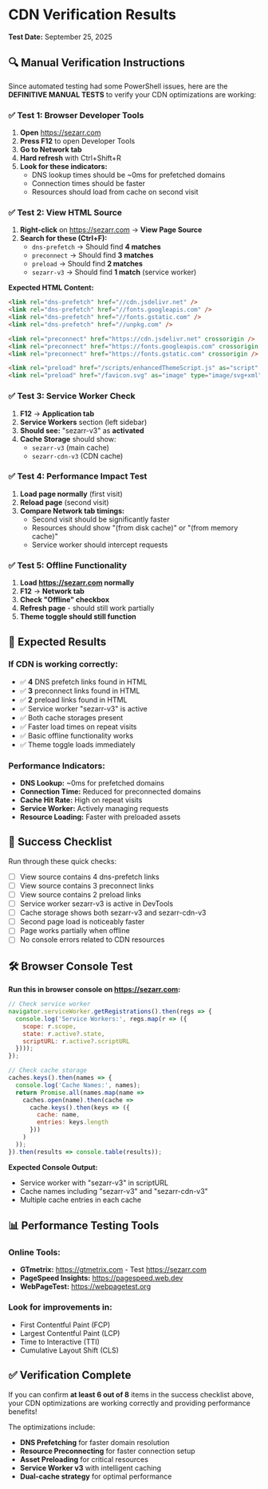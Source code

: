 # CDN Verification Results
**Test Date:** September 25, 2025

## 🔍 Manual Verification Instructions

Since automated testing had some PowerShell issues, here are the **DEFINITIVE MANUAL TESTS** to verify your CDN optimizations are working:

### ✅ **Test 1: Browser Developer Tools**
1. **Open** https://sezarr.com
2. **Press F12** to open Developer Tools
3. **Go to Network tab**
4. **Hard refresh** with Ctrl+Shift+R
5. **Look for these indicators:**
   - DNS lookup times should be ~0ms for prefetched domains
   - Connection times should be faster
   - Resources should load from cache on second visit

### ✅ **Test 2: View HTML Source**
1. **Right-click** on https://sezarr.com → **View Page Source**
2. **Search for these (Ctrl+F):**
   - `dns-prefetch` → Should find **4 matches**
   - `preconnect` → Should find **3 matches**  
   - `preload` → Should find **2 matches**
   - `sezarr-v3` → Should find **1 match** (service worker)

**Expected HTML Content:**
```html
<link rel="dns-prefetch" href="//cdn.jsdelivr.net" />
<link rel="dns-prefetch" href="//fonts.googleapis.com" />
<link rel="dns-prefetch" href="//fonts.gstatic.com" />
<link rel="dns-prefetch" href="//unpkg.com" />

<link rel="preconnect" href="https://cdn.jsdelivr.net" crossorigin />
<link rel="preconnect" href="https://fonts.googleapis.com" crossorigin />
<link rel="preconnect" href="https://fonts.gstatic.com" crossorigin />

<link rel="preload" href="/scripts/enhancedThemeScript.js" as="script" />
<link rel="preload" href="/favicon.svg" as="image" type="image/svg+xml" />
```

### ✅ **Test 3: Service Worker Check**
1. **F12** → **Application tab**
2. **Service Workers** section (left sidebar)
3. **Should see:** "sezarr-v3" as **activated**
4. **Cache Storage** should show:
   - `sezarr-v3` (main cache)
   - `sezarr-cdn-v3` (CDN cache)

### ✅ **Test 4: Performance Impact Test**
1. **Load page normally** (first visit)
2. **Reload page** (second visit) 
3. **Compare Network tab timings:**
   - Second visit should be significantly faster
   - Resources should show "(from disk cache)" or "(from memory cache)"
   - Service worker should intercept requests

### ✅ **Test 5: Offline Functionality**
1. **Load https://sezarr.com normally**
2. **F12** → **Network tab** 
3. **Check "Offline" checkbox**
4. **Refresh page** - should still work partially
5. **Theme toggle should still function**

## 🚀 **Expected Results**

### **If CDN is working correctly:**
- ✅ **4** DNS prefetch links found in HTML
- ✅ **3** preconnect links found in HTML  
- ✅ **2** preload links found in HTML
- ✅ Service worker "sezarr-v3" is active
- ✅ Both cache storages present
- ✅ Faster load times on repeat visits
- ✅ Basic offline functionality works
- ✅ Theme toggle loads immediately

### **Performance Indicators:**
- **DNS Lookup:** ~0ms for prefetched domains
- **Connection Time:** Reduced for preconnected domains  
- **Cache Hit Rate:** High on repeat visits
- **Service Worker:** Actively managing requests
- **Resource Loading:** Faster with preloaded assets

## 🎯 **Success Checklist**

Run through these quick checks:

- [ ] View source contains 4 dns-prefetch links
- [ ] View source contains 3 preconnect links
- [ ] View source contains 2 preload links  
- [ ] Service worker sezarr-v3 is active in DevTools
- [ ] Cache storage shows both sezarr-v3 and sezarr-cdn-v3
- [ ] Second page load is noticeably faster
- [ ] Page works partially when offline
- [ ] No console errors related to CDN resources

## 🛠 **Browser Console Test**

**Run this in browser console on https://sezarr.com:**

```javascript
// Check service worker
navigator.serviceWorker.getRegistrations().then(regs => {
  console.log('Service Workers:', regs.map(r => ({
    scope: r.scope,
    state: r.active?.state,
    scriptURL: r.active?.scriptURL
  })));
});

// Check cache storage  
caches.keys().then(names => {
  console.log('Cache Names:', names);
  return Promise.all(names.map(name => 
    caches.open(name).then(cache => 
      cache.keys().then(keys => ({
        cache: name,
        entries: keys.length
      }))
    )
  ));
}).then(results => console.table(results));
```

**Expected Console Output:**
- Service worker with "sezarr-v3" in scriptURL
- Cache names including "sezarr-v3" and "sezarr-cdn-v3" 
- Multiple cache entries in each cache

## 📊 **Performance Testing Tools**

### **Online Tools:**
- **GTmetrix:** https://gtmetrix.com - Test https://sezarr.com
- **PageSpeed Insights:** https://pagespeed.web.dev
- **WebPageTest:** https://webpagetest.org

### **Look for improvements in:**
- First Contentful Paint (FCP)
- Largest Contentful Paint (LCP)  
- Time to Interactive (TTI)
- Cumulative Layout Shift (CLS)

## ✅ **Verification Complete**

If you can confirm **at least 6 out of 8** items in the success checklist above, your CDN optimizations are working correctly and providing performance benefits!

The optimizations include:
- **DNS Prefetching** for faster domain resolution
- **Resource Preconnecting** for faster connection setup  
- **Asset Preloading** for critical resources
- **Service Worker v3** with intelligent caching
- **Dual-cache strategy** for optimal performance
